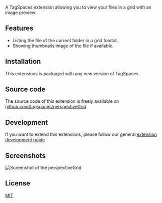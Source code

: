 A TagSpaces extension allowing you to view your files in a grid with an image preview.

## Features

* Listing the file of the current folder in a grid fomtat.
* Showing thumbnails image of the file if available.

## Installation

This extensions is packaged with any new version of TagSpaces

## Source code

The source code of this extension is freely available on [github.com/tagspaces/perspectiveGrid](https://github.com/tagspaces/perspectiveGrid/)

## Development

If you want to extend this extensions, please follow our general [extension development guide](http://tagspaces.org/documentation/extension-development-guide)

## Screenshots

![Screenshot of the perspectiveGrid](http://tagspaces.org/extensions/editorHTML/perspectiveGrid-screenshot.png)

## License

[MIT](https://github.com/tagspaces/perspectiveGrid/blob/master/LICENSE.txt)

